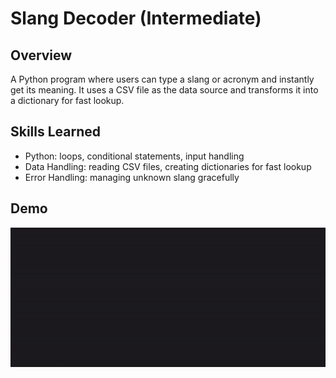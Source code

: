 # Slang Decoder (Intermediate)

## Overview
A Python program where users can type a slang or acronym and instantly get its meaning. It uses a CSV file as the data source and transforms it into a dictionary for fast lookup.

## Skills Learned
- Python: loops, conditional statements, input handling 
- Data Handling: reading CSV files, creating dictionaries for fast lookup  
- Error Handling: managing unknown slang gracefully  

## Demo
![Code Demo](../../gifs/slang.gif)
